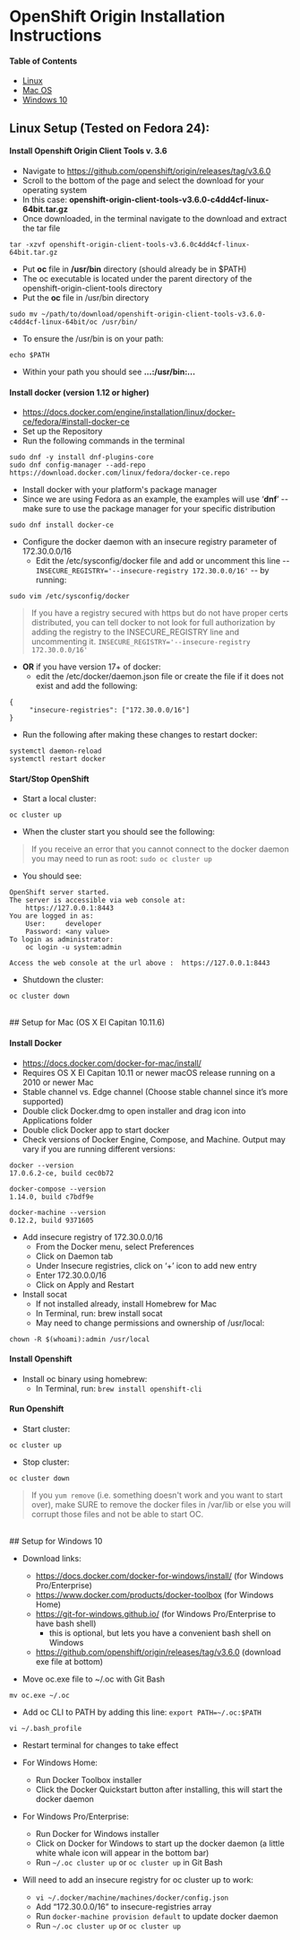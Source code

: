 # OpenShift Origin Installation Instructions

#### Table of Contents
* [Linux](#linux)
* [Mac OS](#mac)
* [Windows 10](#windows)

<a name="linux"></a>
## Linux Setup (Tested on Fedora 24):
#### Install Openshift Origin Client Tools v. 3.6
* Navigate to https://github.com/openshift/origin/releases/tag/v3.6.0
* Scroll to the bottom of the page and select the download for your operating system
* In this case: **openshift-origin-client-tools-v3.6.0-c4dd4cf-linux-64bit.tar.gz**
* Once downloaded, in the terminal navigate to the download and extract the tar file
```
tar -xzvf openshift-origin-client-tools-v3.6.0c4dd4cf-linux-64bit.tar.gz
```
* Put **oc** file in **/usr/bin** directory (should already be in $PATH)
* The oc executable is located under the parent directory of the openshift-origin-client-tools  directory
* Put the **oc** file in /usr/bin directory
```
sudo mv ~/path/to/download/openshift-origin-client-tools-v3.6.0-c4dd4cf-linux-64bit/oc /usr/bin/
```
* To ensure the /usr/bin is on your path:
```
echo $PATH
```
  * Within your path you should see **...:/usr/bin:...**

#### Install docker (version 1.12 or higher)

* https://docs.docker.com/engine/installation/linux/docker-ce/fedora/#install-docker-ce
* Set up the Repository
* Run the following commands in the terminal
```
sudo dnf -y install dnf-plugins-core
sudo dnf config-manager --add-repo  https://download.docker.com/linux/fedora/docker-ce.repo
```

* Install docker with your platform's package manager
* Since we are using Fedora as an example, the examples will use ‘**dnf**’ -- make sure to use the package manager for your specific distribution
```
sudo dnf install docker-ce
```
* Configure the docker daemon with an insecure registry parameter of 172.30.0.0/16
  * Edit the /etc/sysconfig/docker file and add or uncomment this line -- ```INSECURE_REGISTRY='--insecure-registry 172.30.0.0/16'``` -- by running:
```
sudo vim /etc/sysconfig/docker
```

> If you have a registry secured with https but do not have proper certs
> distributed, you can tell docker to not look for full authorization by
> adding the registry to the INSECURE_REGISTRY line and uncommenting it.
> ```INSECURE_REGISTRY='--insecure-registry 172.30.0.0/16'```

  * **OR** if you have version 17+ of docker:
    * edit the /etc/docker/daemon.json file or create the file if it does not exist and add the following:
```
{
     "insecure-registries": ["172.30.0.0/16"]
}
```

* Run the following after making these changes to restart docker:
```
systemctl daemon-reload
systemctl restart docker
```

#### Start/Stop OpenShift
* Start a local cluster:
```
oc cluster up
```

* When the cluster start you should see the following:
> If you receive an error that you cannot connect to the docker daemon you may need to run as root: ```sudo oc cluster up```

* You should see:

```
OpenShift server started.
The server is accessible via web console at:
    https://127.0.0.1:8443
You are logged in as:
    User:     developer
    Password: <any value>
To login as administrator:
    oc login -u system:admin

Access the web console at the url above :  https://127.0.0.1:8443
```

* Shutdown the cluster:
```
oc cluster down
```

<br/>
<a name="mac"></a>
## Setup for Mac (OS X El Capitan 10.11.6)

#### Install Docker
* https://docs.docker.com/docker-for-mac/install/
* Requires OS X El Capitan 10.11 or newer macOS release running on a 2010 or newer Mac
* Stable channel vs. Edge channel (Choose stable channel since it’s more supported)
* Double click Docker.dmg to open installer and drag icon into Applications folder
* Double click Docker app to start docker
* Check versions of Docker Engine, Compose, and Machine. Output may vary if you are running different versions:

```
docker --version
17.0.6.2-ce, build cec0b72
```
```
docker-compose --version
1.14.0, build c7bdf9e
```
```
docker-machine --version
0.12.2, build 9371605
```

* Add insecure registry of 172.30.0.0/16
  * From the Docker menu, select Preferences
  * Click on Daemon tab
  * Under Insecure registries, click on ‘+’ icon to add new entry
  * Enter 172.30.0.0/16
  * Click on Apply and Restart
* Install socat
  * If not installed already, install Homebrew for Mac
  * In Terminal, run: brew install socat
  * May need to change permissions and ownership of /usr/local:

```
chown -R $(whoami):admin /usr/local
```

#### Install Openshift
* Install oc binary using homebrew:
  * In Terminal, run: `brew install openshift-cli`

#### Run Openshift
* Start cluster:
```
oc cluster up
```
* Stop cluster:
```
oc cluster down
```

> If you `yum remove` (i.e. something doesn't work and you want to start over), make SURE to remove the docker files in /var/lib or else you will corrupt those files and not be able to start OC.


<br/>
<a name="windows"></a>
## Setup for Windows 10

* Download links:
  * https://docs.docker.com/docker-for-windows/install/ (for Windows Pro/Enterprise)
  * https://www.docker.com/products/docker-toolbox (for Windows Home)
  * https://git-for-windows.github.io/ (for Windows Pro/Enterprise to have bash shell)
    * this is optional, but lets you have a convenient bash shell on Windows
  * https://github.com/openshift/origin/releases/tag/v3.6.0 (download exe file at bottom)

* Move oc.exe file to ~/.oc with Git Bash
```
mv oc.exe ~/.oc
```

* Add oc CLI to PATH by adding this line: `export PATH=~/.oc:$PATH`
```
vi ~/.bash_profile
```

* Restart terminal for changes to take effect

* For Windows Home:
  * Run Docker Toolbox installer
  * Click the Docker Quickstart button after installing, this will start the docker daemon

* For Windows Pro/Enterprise:
  * Run Docker for Windows installer
  * Click on Docker for Windows to start up the docker daemon (a little white whale icon will appear in the bottom bar)
  * Run `~/.oc cluster up` or `oc cluster up` in Git Bash

* Will need to add an insecure registry for oc cluster up to work:
  * `vi ~/.docker/machine/machines/docker/config.json`
  * Add “172.30.0.0/16” to insecure-registries array
  * Run `docker-machine provision default` to update docker daemon
  * Run `~/.oc cluster up` or `oc cluster up`
